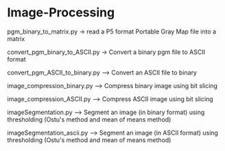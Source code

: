 # Image-Processing

pgm_binary_to_matrix.py -> read a P5 format Portable Gray Map file into a matrix

convert_pgm_binary_to_ASCII.py -> Convert a binary pgm file to ASCII format

convert_pgm_ASCII_to_binary.py --> Convert an ASCII file to binary

image_compression_binary.py --> Compress binary image using bit slicing

image_compression_ASCII.py --> Compress ASCII image using bit slicing

imageSegmentation.py --> Segment an image (in binary format) using thresholding (Ostu's method and mean of means method)

imageSegmentation_ascii.py --> Segment an image (in ASCII format) using thresholding (Ostu's method and mean of means method)
